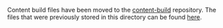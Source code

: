 Content build files have been moved to the [content-build](https://github.com/department-of-veterans-affairs/content-build) repository. The files that were previously stored in this directory can be found [here](https://github.com/department-of-veterans-affairs/content-build/tree/main/src/site).